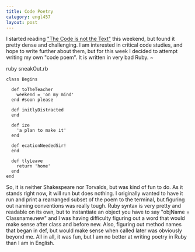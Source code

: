 ```yaml
--- 
title: Code Poetry
category: engl457
layout: post
---
```


  I started reading ["The Code is not the Text"](http://www.electronicbookreview.com/thread/electropoetics/literal) this weekend, but found it pretty dense and challenging. I am interested in critical code studies, and hope to write further about them, but for this week I decided to attempt writing my own "code poem". It is written in very bad Ruby.
~

ruby sneakOut.rb 
```
class Begins
  
  def toTheTeacher
    weekend = 'on my mind'
  end #soon please

  def initlyDistracted
  end

  def ize
    'a plan to make it'
  end

  def ecationNeededSir!
  end

  def tlyLeave
    return 'home'
  end
end
```
So, it is neither Shakespeare nor Torvalds, but was kind of fun to do. As it stands right now, it will run but does nothing. I originally wanted to have it run and print a rearranged subset of the poem to the terminal, but figuring out naming conventions was really tough.
  Ruby syntax is very pretty and readable on its own, but to instantiate an object you have to say "objName = Classname.new" and I was having difficulty figuring out a word that would make sense after class and before new. Also, figuring out method names that began in def, but would make sense when called later was obviously beyond me.
  All in all, it was fun, but I am no better at writing poetry in Ruby than I am in English.
